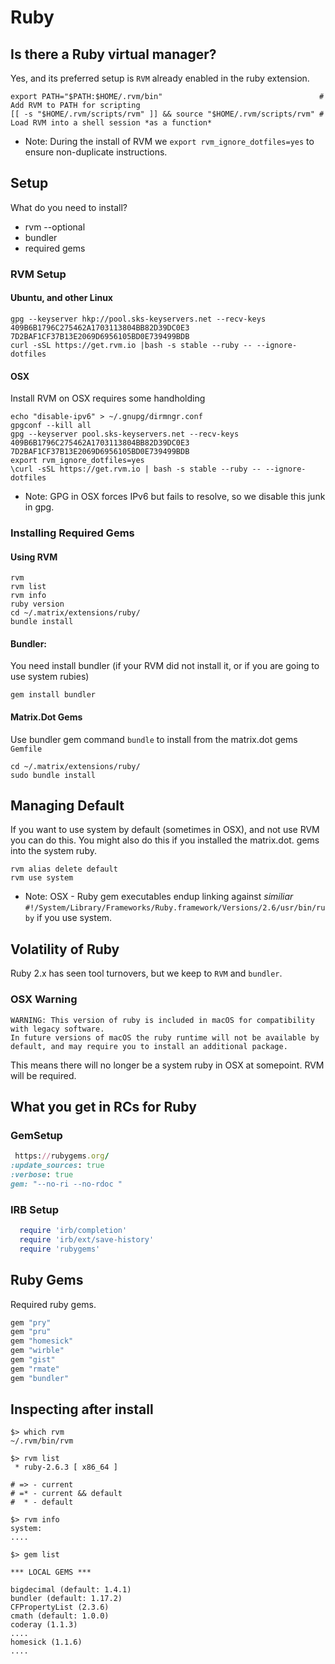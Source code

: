 # Ruby

## Is there a Ruby virtual manager?

Yes, and its preferred setup is `RVM` already enabled in the ruby extension.

```shell
export PATH="$PATH:$HOME/.rvm/bin"                                   # Add RVM to PATH for scripting
[[ -s "$HOME/.rvm/scripts/rvm" ]] && source "$HOME/.rvm/scripts/rvm" # Load RVM into a shell session *as a function*
```
* Note: During the install of RVM we `export rvm_ignore_dotfiles=yes` to ensure non-duplicate instructions.

## Setup

What do you need to install?

* rvm --optional
* bundler
* required gems

### RVM Setup

#### Ubuntu, and other Linux 

```shell
gpg --keyserver hkp://pool.sks-keyservers.net --recv-keys 409B6B1796C275462A1703113804BB82D39DC0E3 7D2BAF1CF37B13E2069D6956105BD0E739499BDB
curl -sSL https://get.rvm.io |bash -s stable --ruby -- --ignore-dotfiles
```

#### OSX 

Install RVM on OSX requires some handholding

```shell
echo "disable-ipv6" > ~/.gnupg/dirmngr.conf
gpgconf --kill all
gpg --keyserver pool.sks-keyservers.net --recv-keys 409B6B1796C275462A1703113804BB82D39DC0E3 7D2BAF1CF37B13E2069D6956105BD0E739499BDB
export rvm_ignore_dotfiles=yes
\curl -sSL https://get.rvm.io | bash -s stable --ruby -- --ignore-dotfiles
```

* Note: GPG in OSX forces IPv6 but fails to resolve, so we disable this junk in gpg.

### Installing Required Gems

#### Using RVM

```shell
rvm
rvm list
rvm info
ruby version
cd ~/.matrix/extensions/ruby/
bundle install
```

#### Bundler:

You need install bundler (if your RVM did not install it, or if you are going to use system rubies)

`gem install bundler`

#### Matrix.Dot Gems

Use bundler gem command `bundle` to install from the matrix.dot gems `Gemfile`

```shell
cd ~/.matrix/extensions/ruby/ 
sudo bundle install
```

## Managing Default

If you want to use system by default (sometimes in OSX), and not use RVM you can do this. You might also do this if you installed the matrix.dot. gems into the system ruby.

```
rvm alias delete default
rvm use system
```

* Note: OSX - Ruby gem executables endup linking against *similiar* `#!/System/Library/Frameworks/Ruby.framework/Versions/2.6/usr/bin/ruby` if you use system.

## Volatility of Ruby

Ruby 2.x has seen tool turnovers, but we keep to `RVM` and `bundler`.

### OSX Warning

```
WARNING: This version of ruby is included in macOS for compatibility with legacy software.
In future versions of macOS the ruby runtime will not be available by
default, and may require you to install an additional package.
```

This means there will no longer be a system ruby in OSX at somepoint. RVM will be required.

## What you get in RCs for Ruby

### GemSetup

```ruby
 https://rubygems.org/
:update_sources: true
:verbose: true
gem: "--no-ri --no-rdoc "
```

### IRB Setup

```ruby
  require 'irb/completion'
  require 'irb/ext/save-history'
  require 'rubygems'
```

## Ruby Gems

Required ruby gems.

```ruby
gem "pry"
gem "pru"
gem "homesick"
gem "wirble"
gem "gist"
gem "rmate"
gem "bundler"
```

## Inspecting after install

```shell
$> which rvm
~/.rvm/bin/rvm

$> rvm list
 * ruby-2.6.3 [ x86_64 ]

# => - current
# =* - current && default
#  * - default

$> rvm info
system: 
....

$> gem list

*** LOCAL GEMS ***

bigdecimal (default: 1.4.1)
bundler (default: 1.17.2)
CFPropertyList (2.3.6)
cmath (default: 1.0.0)
coderay (1.1.3)
....
homesick (1.1.6)
....
```
